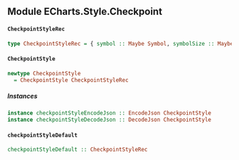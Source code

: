 ## Module ECharts.Style.Checkpoint

#### `CheckpointStyleRec`

``` purescript
type CheckpointStyleRec = { symbol :: Maybe Symbol, symbolSize :: Maybe SymbolSize, color :: Maybe Color, borderColor :: Maybe Color, label :: Maybe AxisLabel }
```

#### `CheckpointStyle`

``` purescript
newtype CheckpointStyle
  = CheckpointStyle CheckpointStyleRec
```

##### Instances
``` purescript
instance checkpointStyleEncodeJson :: EncodeJson CheckpointStyle
instance checkpointStyleDecodeJson :: DecodeJson CheckpointStyle
```

#### `checkpointStyleDefault`

``` purescript
checkpointStyleDefault :: CheckpointStyleRec
```


